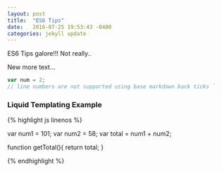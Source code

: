 ```yaml
---
layout: post
title:  "ES6 Tips"
date:   2016-07-25 19:53:43 -0400
categories: jekyll update
---
```

ES6 Tips galore!!! Not really..

<!--more-->
New more text...

```javascript
var num = 2;
// line numbers are not supported using base markdown back ticks `
```

### Liquid Templating Example
{% highlight js linenos %}

var num1 = 101;
var num2 = 58;
var total = num1 + num2;

function getTotal(){
  return total;
}

{% endhighlight %}
